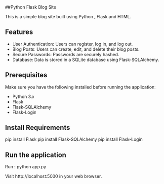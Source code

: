 ##Python Flask Blog Site

This is a simple blog site built using Python , Flask and HTML.

## Features

- User Authentication: Users can register, log in, and log out.
- Blog Posts: Users can create, edit, and delete their blog posts.
- Secure Passwords: Passwords are securely hashed.
- Database: Data is stored in a SQLite database using Flask-SQLAlchemy.

## Prerequisites

Make sure you have the following installed before running the application:

- Python 3.x
- Flask
- Flask-SQLAlchemy
- Flask-Login

## Install Requirements 
pip install Flask 
pip install Flask-SQLAlchemy 
pip install Flask-Login

## Run the application
Run :
python app.py

Visit http://localhost:5000 in your web browser.
